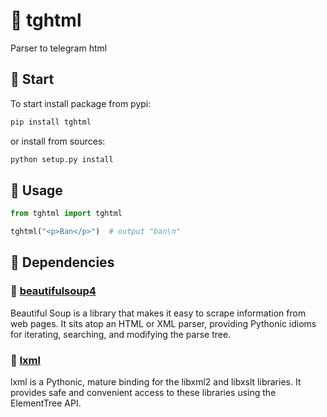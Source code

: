 # 📄 tghtml
Parser to telegram html

## 🚀 Start
To start install package from pypi:
```sh
pip install tghtml
```

or install from sources:
```sh
python setup.py install
```

## 🔩 Usage
```python
from tghtml import tghtml

tghtml("<p>Ban</p>")  # output "ban\n"
```

## 🔨 Dependencies
### 🍲 [beautifulsoup4](https://pypi.org/project/beautifulsoup4/)
Beautiful Soup is a library that makes it easy to scrape information from web pages. It sits atop an HTML or XML parser, providing Pythonic idioms for iterating, searching, and modifying the parse tree.

### 🌳 [lxml](https://pypi.org/project/lxml/)
lxml is a Pythonic, mature binding for the libxml2 and libxslt libraries. It provides safe and convenient access to these libraries using the ElementTree API.
